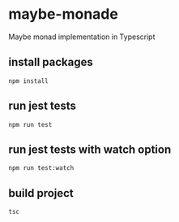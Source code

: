 # maybe-monade

Maybe monad implementation in Typescript

## install packages

`npm install`

## run jest tests

`npm run test`

## run jest tests with watch option

`npm run test:watch`

## build project

`tsc`


